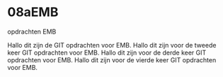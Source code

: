 # 08aEMB
opdrachten EMB

Hallo dit zijn de GIT opdrachten voor EMB.
Hallo dit zijn voor de tweede keer GIT opdrachten voor EMB.
Hallo dit zijn voor de derde keer GIT opdrachten voor EMB.
Hallo dit zijn voor de vierde keer GIT opdrachten voor EMB.

